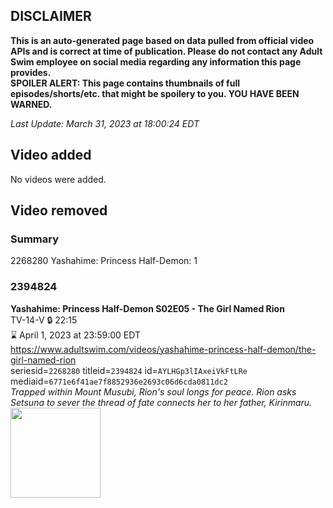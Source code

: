 ## DISCLAIMER
**This is an auto-generated page based on data pulled from official video APIs and is correct at time of publication. Please do not contact any Adult Swim employee on social media regarding any information this page provides.**  
**SPOILER ALERT: This page contains thumbnails of full episodes/shorts/etc. that might be spoilery to you. YOU HAVE BEEN WARNED.**  

_Last Update: March 31, 2023 at 18:00:24 EDT_
## Video added
No videos were added.  
## Video removed
### Summary
2268280 Yashahime: Princess Half-Demon: 1  
### 2394824
**Yashahime: Princess Half-Demon S02E05 - The Girl Named Rion**  
TV-14-V 🔒 22:15  
⌛ April 1, 2023 at 23:59:00 EDT  
https://www.adultswim.com/videos/yashahime-princess-half-demon/the-girl-named-rion  
seriesid=`2268280` titleid=`2394824` id=`AYLHGp3lIAxeiVkFtLRe` mediaid=`6771e6f41ae7f8852936e2693c06d6cda0811dc2`  
_Trapped within Mount Musubi, Rion's soul longs for peace. Rion asks Setsuna to sever the thread of fate connects her to her father, Kirinmaru._  
<a href="https://media.cdn.adultswim.com/uploads/20220822/thumbnails/2_228221549374-YashahimePrincessHalfDemon_205_TheGirlNamedRion.png"><img src="https://media.cdn.adultswim.com/uploads/20220822/thumbnails/2_228221549374-YashahimePrincessHalfDemon_205_TheGirlNamedRion.png" height="144px" /></a>
